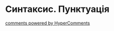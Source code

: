 <div id="hypercomments_widget" class="js-hypercomments-widget invisible"></div>

# Синтаксис. Пунктуація

<div class="js-hypercomments-container">
<a href="http://hypercomments.com" class="hc-link" title="comments widget">comments powered by HyperComments</a>
</div>